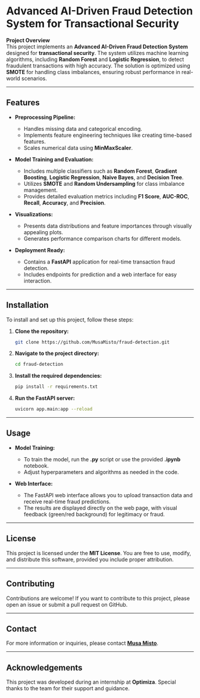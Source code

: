 # Advanced AI-Driven Fraud Detection System for Transactional Security

**Project Overview**  
This project implements an **Advanced AI-Driven Fraud Detection System** designed for **transactional security**. The system utilizes machine learning algorithms, including **Random Forest** and **Logistic Regression**, to detect fraudulent transactions with high accuracy. The solution is optimized using **SMOTE** for handling class imbalances, ensuring robust performance in real-world scenarios.

---

## Features

- **Preprocessing Pipeline:**  
  - Handles missing data and categorical encoding.
  - Implements feature engineering techniques like creating time-based features.
  - Scales numerical data using **MinMaxScaler**.

- **Model Training and Evaluation:**  
  - Includes multiple classifiers such as **Random Forest**, **Gradient Boosting**, **Logistic Regression**, **Naive Bayes**, and **Decision Tree**.
  - Utilizes **SMOTE** and **Random Undersampling** for class imbalance management.
  - Provides detailed evaluation metrics including **F1 Score**, **AUC-ROC**, **Recall**, **Accuracy**, and **Precision**.

- **Visualizations:**  
  - Presents data distributions and feature importances through visually appealing plots.
  - Generates performance comparison charts for different models.

- **Deployment Ready:**  
  - Contains a **FastAPI** application for real-time transaction fraud detection.
  - Includes endpoints for prediction and a web interface for easy interaction.

---

## Installation

To install and set up this project, follow these steps:

1. **Clone the repository:**
   ```bash
   git clone https://github.com/MusaMisto/fraud-detection.git
   ```

2. **Navigate to the project directory:**
   ```bash
   cd fraud-detection
   ```

3. **Install the required dependencies:**
   ```bash
   pip install -r requirements.txt
   ```

4. **Run the FastAPI server:**
   ```bash
   uvicorn app.main:app --reload
   ```

---

## Usage

- **Model Training:**
  - To train the model, run the **.py** script or use the provided **.ipynb** notebook.
  - Adjust hyperparameters and algorithms as needed in the code.

- **Web Interface:**
  - The FastAPI web interface allows you to upload transaction data and receive real-time fraud predictions.
  - The results are displayed directly on the web page, with visual feedback (green/red background) for legitimacy or fraud.

---

## License

This project is licensed under the **MIT License**. You are free to use, modify, and distribute this software, provided you include proper attribution.

---

## Contributing

Contributions are welcome! If you want to contribute to this project, please open an issue or submit a pull request on GitHub.

---

## Contact

For more information or inquiries, please contact **[Musa Misto](mailto:misto.musa02@gmail.com)**.

---

## Acknowledgements

This project was developed during an internship at **Optimiza**. Special thanks to the team for their support and guidance.
